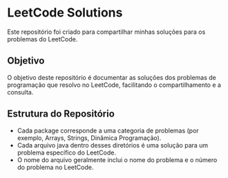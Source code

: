 # LeetCode Solutions

Este repositório foi criado para compartilhar minhas soluções para os problemas do LeetCode.

## Objetivo

O objetivo deste repositório é documentar as soluções dos problemas de programação que resolvo no LeetCode, facilitando o compartilhamento e a consulta.

## Estrutura do Repositório

- Cada package corresponde a uma categoria de problemas (por exemplo, Arrays, Strings, Dinâmica Programação).
- Cada arquivo java dentro desses diretórios é uma solução para um problema específico do LeetCode.
- O nome do arquivo geralmente inclui o nome do problema e o número do problema no LeetCode.